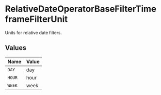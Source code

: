 # RelativeDateOperatorBaseFilterTimeframeFilterUnit

Units for relative date filters.


## Values

| Name   | Value  |
| ------ | ------ |
| `DAY`  | day    |
| `HOUR` | hour   |
| `WEEK` | week   |